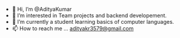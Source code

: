 - 👋 Hi, I’m @AdityaKumar
- 👀 I’m interested in Team projects and backend developement.
- 🌱 I’m currently a student learning basics of computer languages.
- 📫 How to reach me ... adityakr3579@gmail.com

<!---
Ad1tyaKr/Ad1tyaKr is a ✨ special ✨ repository because its `README.md` (this file) appears on your GitHub profile.
You can click the Preview link to take a look at your changes.
--->
